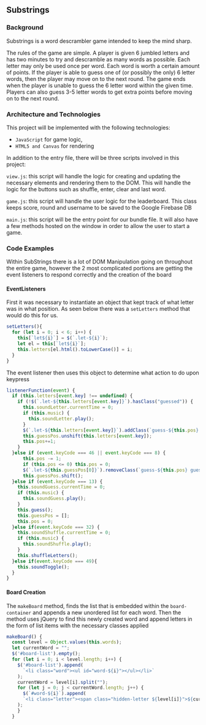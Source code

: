 ## Substrings

### Background

Substrings is a word descrambler game intended to keep the mind sharp.

The rules of the game are simple. A player is given 6 jumbled letters and has
two minutes to try and descramble as many words as possible. Each letter may
only be used once per word. Each word is worth a certain amount of points.
If the player is able to guess one of (or possibly the only) 6 letter words,
then the player may move on to the next round. The game ends when the player is unable
to guess the 6 letter word within the given time. Players can also guess 3-5 letter words
to get extra points before moving on to the next round.


### Architecture and Technologies

This project will be implemented with the following technologies:

- `JavaScript` for game logic,
- `HTML5 and Canvas` for rendering

In addition to the entry file, there will be three scripts involved in this project:

`view.js`: this script will handle the logic for creating and updating the necessary elements and rendering them to the DOM. This will handle the logic for the buttons such as shuffle, enter, clear and last word.

`game.js`: this script will handle the user logic for the leaderboard. This class keeps score, round and username to be saved to the Google Firebase DB

`main.js`: this script will be the entry point for our bundle file. It will also have a few methods hosted on the window in order to allow the user to start a game.

### Code Examples

Within SubStrings there is a lot of DOM Manipulation going on throughout the entire game, however the 2 most complicated portions are getting the event listeners to respond correctly and the creation of the board

#### EventListeners

First it was necessary to instantiate an object that kept track of what letter was in what position. As seen below there was a `setLetters` method that would do this for us.

```javascript
setLetters(){
  for (let i = 0; i < 6; i++) {
    this[`let${i}`] = $(`.let-${i}`);
    let el = this[`let${i}`];
    this.letters[el.html().toLowerCase()] = i;
  }
}
```

The event listener then uses this object to determine what action to do upon keypress


```javascript
listenerFunction(event) {
  if (this.letters[event.key] !== undefined) {
    if (!$(`.let-${this.letters[event.key]}`).hasClass("guessed")) {
      this.soundLetter.currentTime = 0;
      if (this.music) {
        this.soundLetter.play();
      }
      $(`.let-${this.letters[event.key]}`).addClass(`guess-${this.pos} guessed`);
      this.guessPos.unshift(this.letters[event.key]);
      this.pos+=1;
    }
  }else if (event.keyCode === 46 || event.keyCode === 8) {
      this.pos -= 1;
      if (this.pos <= 0) this.pos = 0;
      $(`.let-${this.guessPos[0]}`).removeClass(`guess-${this.pos} guessed`);
      this.guessPos.shift();
  }else if (event.keyCode === 13) {
    this.soundGuess.currentTime = 0;
    if (this.music) {
      this.soundGuess.play();
    }
    this.guess();
    this.guessPos = [];
    this.pos = 0;
  }else if(event.keyCode === 32) {
    this.soundShuffle.currentTime = 0;
    if (this.music) {
      this.soundShuffle.play();
    }
    this.shuffleLetters();
  }else if(event.keyCode === 49){
    this.soundToggle();
  }
}
```

#### Board Creation

The `makeBoard` method, finds the list that is embedded within the `board-container` and appends a new unordered list for each word. Then the method uses jQuery to find this newly created word and append letters in the form of list items with the necessary classes applied

```javascript
makeBoard() {
  const level = Object.values(this.words);
  let currentWord = "";
  $('#board-list').empty();
  for (let i = 0; i < level.length; i++) {
    $('#board-list').append(
      `<li class="word"><ul id="word-${i}"></ul></li>`
    );
    currentWord = level[i].split("");
    for (let j = 0; j < currentWord.length; j++) {
      $(`#word-${i}`).append(
      `<li class="letter"><span class="hidden-letter ${level[i]}">${currentWord[j]}</span></li>`
    );
    }
  }

```
